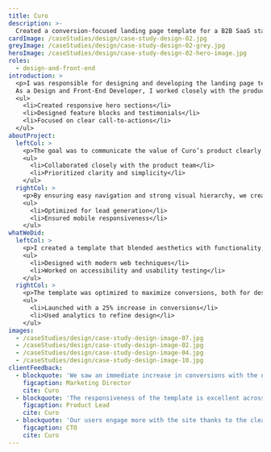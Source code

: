 ```yaml
---
title: Curo
description: >-
  Created a conversion-focused landing page template for a B2B SaaS startup, including responsive components.
cardImage: /caseStudies/design/case-study-design-02.jpg
greyImage: /caseStudies/design/case-study-design-02-grey.jpg
heroImage: /caseStudies/design/case-study-design-02-hero-image.jpg
roles:
  - design-and-front-end
introduction: >
  <p>I was responsible for designing and developing the landing page template for Curo, a B2B SaaS startup. 
  As a Design and Front-End Developer, I worked closely with the product team to create a conversion-focused template.</p>
  <ul>
    <li>Created responsive hero sections</li>
    <li>Designed feature blocks and testimonials</li>
    <li>Focused on clear call-to-actions</li>
  </ul>
aboutProject:
  leftCol: >
    <p>The goal was to communicate the value of Curo’s product clearly and effectively to potential customers.</p>
    <ul>
      <li>Collaborated closely with the product team</li>
      <li>Prioritized clarity and simplicity</li>
    </ul>
  rightCol: >
    <p>By ensuring easy navigation and strong visual hierarchy, we created an intuitive experience that boosted conversions.</p>
    <ul>
      <li>Optimized for lead generation</li>
      <li>Ensured mobile responsiveness</li>
    </ul>
whatWeDid:
  leftCol: >
    <p>I created a template that blended aesthetics with functionality, enabling users to convert easily.</p>
    <ul>
      <li>Designed with modern web techniques</li>
      <li>Worked on accessibility and usability testing</li>
    </ul>
  rightCol: >
    <p>The template was optimized to maximize conversions, both for desktop and mobile users.</p>
    <ul>
      <li>Launched with a 25% increase in conversions</li>
      <li>Used analytics to refine design</li>
    </ul>
images:
  - /caseStudies/design/case-study-design-image-07.jpg
  - /caseStudies/design/case-study-design-image-02.jpg
  - /caseStudies/design/case-study-design-image-04.jpg
  - /caseStudies/design/case-study-design-image-10.jpg
clientFeedback:
  - blockquote: 'We saw an immediate increase in conversions with the new landing page. The modern layout and focused messaging captured user attention and drove measurable results.'
    figcaption: Marketing Director
    cite: Curo
  - blockquote: 'The responsiveness of the template is excellent across all devices. Whether on mobile or desktop, the experience is smooth, fast, and visually consistent.'
    figcaption: Product Lead
    cite: Curo
  - blockquote: 'Our users engage more with the site thanks to the clean design and structure. The improved navigation and visual hierarchy make it easier to explore our content.'
    figcaption: CTO
    cite: Curo
---
```

